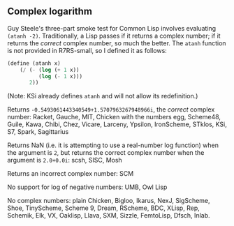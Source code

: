 ## Complex logarithm

Guy Steele's three-part smoke test for Common Lisp involves evaluating `(atanh -2)`.  Traditionally, a Lisp passes if it returns a complex number; if it returns the *correct* complex number, so much the better.  The `atanh` function is not provided in R7RS-small, so I defined it as follows:

```Scheme
(define (atanh x)
    (/ (- (log (+ 1 x))
          (log (- 1 x)))
       2))
```

(Note:  KSi already defines `atanh` and will not allow its redefinition.)

Returns `-0.5493061443340549+1.5707963267948966i`, the *correct* complex number:  Racket, Gauche, MIT, Chicken with the numbers egg, Scheme48, Guile, Kawa, Chibi, Chez, Vicare, Larceny, Ypsilon, IronScheme, STklos, KSi, S7, Spark, Sagittarius

Returns NaN (i.e. it is attempting to use a real-number log function) when the argument is `2`, but returns the correct complex number when the argument is `2.0+0.0i`:  scsh, SISC, Mosh

Returns an incorrect complex number: SCM

No support for log of negative numbers: UMB, Owl Lisp

No complex numbers: plain Chicken, Bigloo, Ikarus, NexJ, SigScheme, Shoe, TinyScheme, Scheme 9, Dream, RScheme, BDC, XLisp, Rep, Schemik, Elk, VX, Oaklisp, Llava, SXM, Sizzle, FemtoLisp, Dfsch, Inlab.
